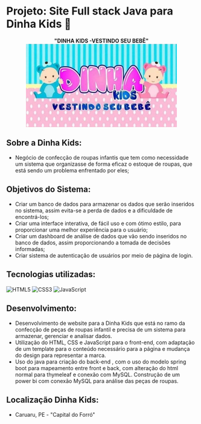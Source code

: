 # Projeto: Site Full stack Java para Dinha Kids 👼

<div align="center">
  <b>"DINHA KIDS -VESTINDO SEU BEBÊ"</b> <br>
 <td><img src="Dinha.jpeg" width="400" style="display: block; margin: 0 auto;" alt="Macedo"> </td>
  </div>

## Sobre a Dinha Kids:
* Negócio de confecção de roupas infantis que tem como necessidade um sistema que organizasse de forma eficaz o estoque de roupas, que está sendo um problema enfrentado por eles;

## Objetivos do Sistema:
* Criar um banco de dados para armazenar os dados que serão inseridos no sistema, assim evita-se a perda de dados e a dificuldade de encontrá-los;
* Criar uma interface interativa, de fácil uso e com ótimo estilo, para proporcionar uma melhor experiência para o usuário;
* Criar um dashboard de análise de dados que vão sendo inseridos no banco de dados, assim proporcionando a tomada de decisões informadas;
* Criar sistema de autenticação de usuários por meio de página de login.

## Tecnologias utilizadas:

<div style="display: inline_block">
<img align="center" alt="HTML5" src="https://img.shields.io/badge/HTML5-E34F26?style=for-the-badge&logo=html5&logoColor=white" />  
<img align="center" alt="CSS3" src="https://img.shields.io/badge/CSS3-1572B6?style=for-the-badge&logo=css3&logoColor=white" />  
<img align="center" alt="JavaScript" src="https://img.shields.io/badge/JavaScript-F7DF1E?style=for-the-badge&logo=javascript&logoColor=black" />
</div>

## Desenvolvimento:

* Desenvolvimento de website para a Dinha Kids que está no ramo da confecção de peças de roupas infantil e precisa de um sistema para armazenar, gerenciar e analisar dados.
* Utilização do HTML,  CSS  e JavaScript para o front-end, com adaptação de um template para o conteúdo necessário para a página e mudança do design para representar a marca.
* Uso do java para criação do back-end , com o uso do modelo spring boot  para mapeamento entre front e back, com alteração do html normal para thymeleaf e conexão com MySQL.
Construção de um power bi com conexão MySQL para análise das peças de roupas.


## Localização Dinha Kids:

* Caruaru, PE - "Capital do Forró"
